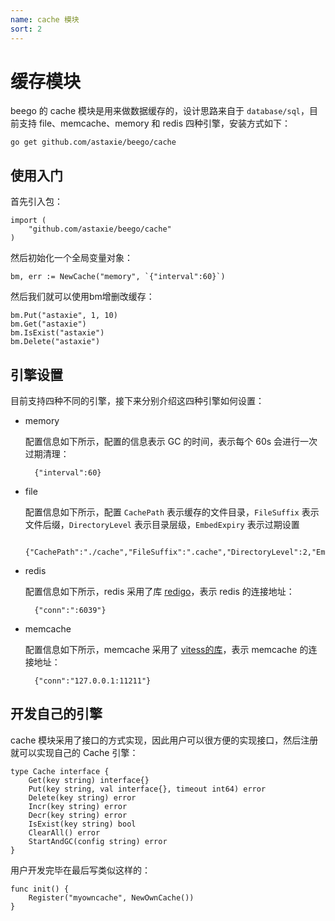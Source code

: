 ```yaml
---
name: cache 模块
sort: 2
---
```


# 缓存模块

beego 的 cache 模块是用来做数据缓存的，设计思路来自于 `database/sql`，目前支持 file、memcache、memory 和 redis 四种引擎，安装方式如下：

	go get github.com/astaxie/beego/cache
	
## 使用入门

首先引入包：

	import (
		"github.com/astaxie/beego/cache"
	)

然后初始化一个全局变量对象：

	bm, err := NewCache("memory", `{"interval":60}`)

然后我们就可以使用bm增删改缓存：

	bm.Put("astaxie", 1, 10)
	bm.Get("astaxie")
	bm.IsExist("astaxie")
	bm.Delete("astaxie")

## 引擎设置

目前支持四种不同的引擎，接下来分别介绍这四种引擎如何设置：

- memory

	配置信息如下所示，配置的信息表示 GC 的时间，表示每个 60s 会进行一次过期清理：
	
		{"interval":60}													
- file

	配置信息如下所示，配置 `CachePath` 表示缓存的文件目录，`FileSuffix` 表示文件后缀，`DirectoryLevel` 表示目录层级，`EmbedExpiry` 表示过期设置
	
		{"CachePath":"./cache","FileSuffix":".cache","DirectoryLevel":2,"EmbedExpiry":120}
		
- redis

	配置信息如下所示，redis 采用了库 [redigo](http://github.com/garyburd/redigo/redis)，表示 redis 的连接地址：
	
		{"conn":":6039"}
		
- memcache

	配置信息如下所示，memcache 采用了 [vitess的库](https://github.com/youtube/vitess/tree/master/go/memcache)，表示 memcache 的连接地址：	
	
		{"conn":"127.0.0.1:11211"}	
		
## 开发自己的引擎

cache 模块采用了接口的方式实现，因此用户可以很方便的实现接口，然后注册就可以实现自己的 Cache 引擎：

	type Cache interface {
		Get(key string) interface{}
		Put(key string, val interface{}, timeout int64) error
		Delete(key string) error
		Incr(key string) error
		Decr(key string) error
		IsExist(key string) bool
		ClearAll() error
		StartAndGC(config string) error
	}		

用户开发完毕在最后写类似这样的：

	func init() {
		Register("myowncache", NewOwnCache())
	}
		
